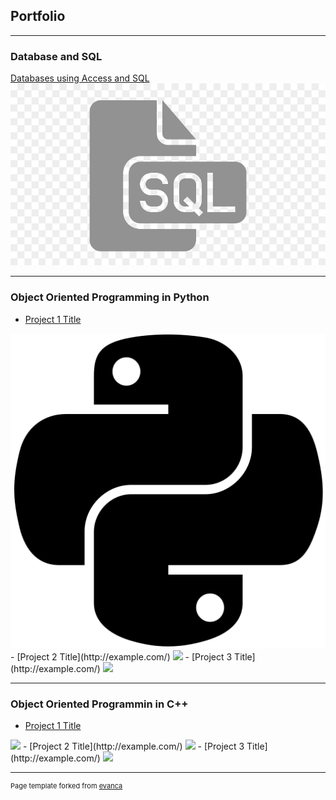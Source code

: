 ## Portfolio

---

### Database and SQL 

[Databases using Access and SQL](/sample_page)
<img src="images/sql3.jpg?raw=true"/>

---

### Object Oriented Programming in Python

- [Project 1 Title](http://example.com/)
<img src="images/python1.webp?raw=true"/>
- [Project 2 Title](http://example.com/)
<img src="images/dummy_thumbnail.jpg?raw=true"/>
- [Project 3 Title](http://example.com/)
<img src="images/dummy_thumbnail.jpg?raw=true"/>

---

### Object Oriented Programmin in C++

- [Project 1 Title](http://example.com/)
<img src="images/dummy_thumbnail.jpg?raw=true"/>
- [Project 2 Title](http://example.com/)
<img src="images/dummy_thumbnail.jpg?raw=true"/>
- [Project 3 Title](http://example.com/)
<img src="images/dummy_thumbnail.jpg?raw=true"/>

---
<p style="font-size:11px">Page template forked from <a href="https://github.com/evanca/quick-portfolio">evanca</a></p>
<!-- Remove above link if you don't want to attibute -->
